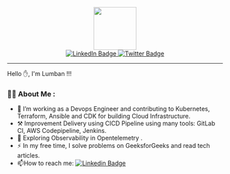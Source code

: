 <div id="header" align="center">
  <img src="https://media.giphy.com/media/M9gbBd9nbDrOTu1Mqx/giphy.gif" width="100"/>
  <div id="badges">
  <a href="https://linkedin.com/in/lumbans">
    <img src="https://img.shields.io/badge/LinkedIn-blue?style=for-the-badge&logo=linkedin&logoColor=white" alt="LinkedIn Badge"/>
  </a>
  
  <a href="https://twitter.com/LumbanSo7">
    <img src="https://img.shields.io/badge/Twitter-blue?style=for-the-badge&logo=twitter&logoColor=white" alt="Twitter Badge"/>
  </a>
</div>
  <img src="https://komarev.com/ghpvc/?username=lumbans&style=flat-square&color=blue" alt=""/>
</div>

---
Hello ✋, I'm Lumban !!!
### :man_technologist: About Me :
- :telescope: I’m working as a Devops Engineer and contributing to Kubernetes, Terraform, Ansible and CDK for building Cloud Infrastructure.
- ⚒️ Improvement Delivery using CICD Pipeline using many tools: GitLab CI, AWS Codepipeline, Jenkins.
- :seedling: Exploring Observability in Opentelemetry .
- :zap: In my free time, I solve problems on GeeksforGeeks and read tech articles.
- :mailbox:How to reach me: [![Linkedin Badge](https://img.shields.io/badge/-LinkedIn-blue?style=flat&logo=Linkedin&logoColor=white)](https://linkedin.com/in/lumbans)
